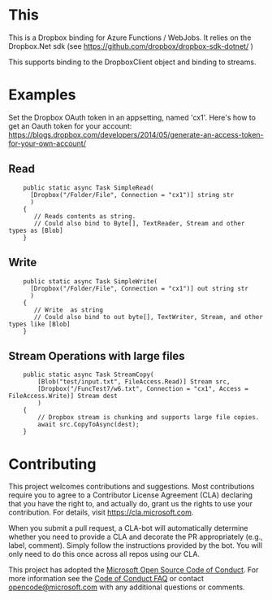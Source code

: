
# This 
This is a Dropbox binding for Azure Functions / WebJobs. It relies on the Dropbox.Net sdk (see  https://github.com/dropbox/dropbox-sdk-dotnet/ ) 

This supports binding to the DropboxClient object and binding to streams. 


# Examples
Set the Dropbox OAuth token in an appsetting, named 'cx1'. 
Here's how to get an Oauth token for your account: https://blogs.dropbox.com/developers/2014/05/generate-an-access-token-for-your-own-account/ 

## Read 
        
        public static async Task SimpleRead(
          [Dropbox("/Folder/File", Connection = "cx1")] string str
          )
        {     
           // Reads contents as string.
           // Could also bind to Byte[], TextReader, Stream and other types as [Blob]
        }

## Write 
        public static async Task SimpleWrite(
          [Dropbox("/Folder/File", Connection = "cx1")] out string str
          )
        {     
           // Write  as string 
           // Could also bind to out byte[], TextWriter, Stream, and other types like [Blob]
        }

## Stream Operations with large files 
        public static async Task StreamCopy(
            [Blob("test/input.txt", FileAccess.Read)] Stream src,
            [Dropbox("/FuncTest7/w6.txt", Connection = "cx1", Access = FileAccess.Write)] Stream dest
            )
        {
            // Dropbox stream is chunking and supports large file copies. 
            await src.CopyToAsync(dest);
        }


# Contributing

This project welcomes contributions and suggestions.  Most contributions require you to agree to a
Contributor License Agreement (CLA) declaring that you have the right to, and actually do, grant us
the rights to use your contribution. For details, visit https://cla.microsoft.com.

When you submit a pull request, a CLA-bot will automatically determine whether you need to provide
a CLA and decorate the PR appropriately (e.g., label, comment). Simply follow the instructions
provided by the bot. You will only need to do this once across all repos using our CLA.

This project has adopted the [Microsoft Open Source Code of Conduct](https://opensource.microsoft.com/codeofconduct/).
For more information see the [Code of Conduct FAQ](https://opensource.microsoft.com/codeofconduct/faq/) or
contact [opencode@microsoft.com](mailto:opencode@microsoft.com) with any additional questions or comments.
